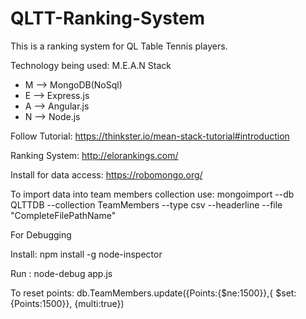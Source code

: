 # QLTT-Ranking-System
This is a ranking system for QL Table Tennis players.

Technology being used: M.E.A.N Stack

* M --> MongoDB(NoSql)
* E --> Express.js
* A --> Angular.js
* N --> Node.js

Follow Tutorial: https://thinkster.io/mean-stack-tutorial#introduction

Ranking System: http://elorankings.com/

Install for data access: https://robomongo.org/

To import data into team members collection use: mongoimport --db QLTTDB --collection TeamMembers --type csv --headerline --file "CompleteFilePathName"

For Debugging

Install:  npm install -g node-inspector

Run : node-debug app.js

To reset points: db.TeamMembers.update({Points:{$ne:1500}},{ $set:{Points:1500}}, {multi:true})
